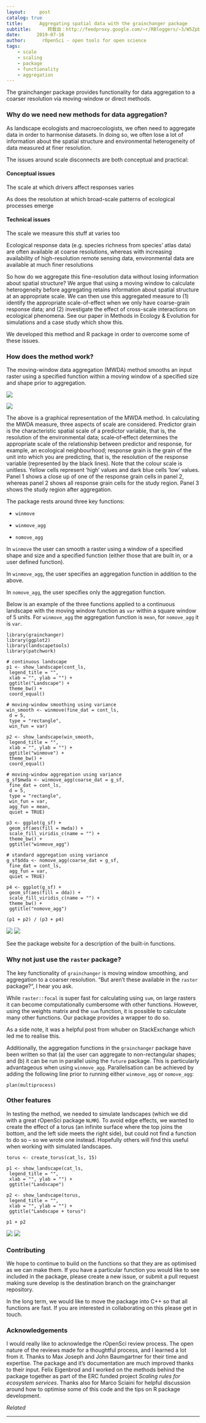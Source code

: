 ```yaml
---
layout:     post
catalog: true
title:      Aggregating spatial data with the grainchanger package
subtitle:      转载自：http://feedproxy.google.com/~r/RBloggers/~3/W5ZpbVqAupc/
date:      2019-07-16
author:      rOpenSci - open tools for open science
tags:
    - scale
    - scaling
    - package
    - functionality
    - aggregation
---
```






The grainchanger package provides functionality for data aggregation to a coarser resolution via moving-window or direct methods.

### Why do we need new methods for data aggregation?

As landscape ecologists and macroecologists, we often need to aggregate data in order to harmonise datasets. In doing so, we often lose a lot of information about the spatial structure and environmental heterogeneity of data measured at finer resolution.

The issues around scale disconnects are both conceptual and practical:

#### Conceptual issues


The scale at which drivers affect responses varies


As does the resolution at which broad-scale patterns of ecological processes emerge


#### Technical issues


The scale we measure this stuff at varies too


Ecological response data (e.g. species richness from species’ atlas data) are often available at coarse resolutions, whereas with increasing availability of high-resolution remote sensing data, environmental data are available at much finer resolutions


So how do we aggregate this fine-resolution data without losing information about spatial structure? We argue that using a moving window to calculate heterogeneity before aggregating retains information about spatial structure at an appropriate scale. We can then use this aggregated measure to (1) identify the appropriate scale-of-effect when we only have coarse-grain response data; and (2) investigate the effect of cross-scale interactions on ecological phenomena. See our paper in Methods in Ecology & Evolution for simulations and a case study which show this.

We developed this method and R package in order to overcome some of these issues.

### How does the method work?

The moving-window data aggregation (MWDA) method smooths an input raster using a specified function within a moving window of a specified size and shape prior to aggregation.

 
![](https://i2.wp.com/ropensci.org/img/blog-images/2019-07-16-grainchanger/schematic.jpg?w=450&is-pending-load=1#038;ssl=1)

![](https://i2.wp.com/ropensci.org/img/blog-images/2019-07-16-grainchanger/schematic.jpg?w=450&ssl=1)




The above is a graphical representation of the MWDA method. In calculating the MWDA measure, three aspects of scale are considered. Predictor grain is the characteristic spatial scale of a predictor variable, that is, the resolution of the environmental data; scale‐of‐effect determines the appropriate scale of the relationship between predictor and response, for example, an ecological neighbourhood; response grain is the grain of the unit into which you are predicting, that is, the resolution of the response variable (represented by the black lines). Note that the colour scale is unitless. Yellow cells represent ‘high’ values and dark blue cells ‘low’ values. Panel 1 shows a close up of one of the response grain cells in panel 2, whereas panel 2 shows all response grain cells for the study region. Panel 3 shows the study region after aggregation.

The package rests around three key functions:

- `winmove`

- `winmove_agg`

- `nomove_agg`


In `winmove` the user can smooth a raster using a window of a specified shape and size and a specified function (either those that are built in, or a user defined function).

In `winmove_agg`, the user specifies an aggregation function in addition to the above.

In `nomove_agg`, the user specifies only the aggregation function.

Below is an example of the three functions applied to a continuous landscape with the moving window function as `var` within a square window of 5 units. For `winmove_agg` the aggregation function is `mean`, for `nomove_agg` it is `var`.

```
library(grainchanger)
library(ggplot2)
library(landscapetools)
library(patchwork)

# continuous landscape
p1 <- show_landscape(cont_ls,
 legend_title = "",
 xlab = "", ylab = "") + 
 ggtitle("Landscape") + 
 theme_bw() + 
 coord_equal()

# moving-window smoothing using variance
win_smooth <- winmove(fine_dat = cont_ls, 
 d = 5,
 type = "rectangle",
 win_fun = var)

p2 <- show_landscape(win_smooth,
 legend_title = "",
 xlab = "", ylab = "") + 
 ggtitle("winmove") + 
 theme_bw() + 
 coord_equal()

# moving-window aggregation using variance
g_sf$mwda <- winmove_agg(coarse_dat = g_sf,
 fine_dat = cont_ls, 
 d = 5,
 type = "rectangle",
 win_fun = var,
 agg_fun = mean,
 quiet = TRUE)

p3 <- ggplot(g_sf) + 
 geom_sf(aes(fill = mwda)) + 
 scale_fill_viridis_c(name = "") +
 theme_bw() + 
 ggtitle("winmove_agg")

# standard aggregation using variance
g_sf$dda <- nomove_agg(coarse_dat = g_sf,
 fine_dat = cont_ls, 
 agg_fun = var,
 quiet = TRUE)

p4 <- ggplot(g_sf) + 
 geom_sf(aes(fill = dda)) + 
 scale_fill_viridis_c(name = "") +
 theme_bw() + 
 ggtitle("nomove_agg")

(p1 + p2) / (p3 + p4)

```

![](https://i2.wp.com/ropensci.org/blog/2019/07/16/grainchanger/img/blog-images/2019-07-16-grainchanger/example1-1.png?w=456&is-pending-load=1#038;ssl=1)
![](https://i2.wp.com/ropensci.org/blog/2019/07/16/grainchanger/img/blog-images/2019-07-16-grainchanger/example1-1.png?w=456&ssl=1)


See the package website for a description of the built-in functions.

### Why not just use the `raster` package?

The key functionality of `grainchanger` is moving window smoothing, and aggregation to a coarser resolution. “But aren’t these available in the `raster` package?“, I hear you ask.

While `raster::focal` is super fast for calculating using `sum`, on large rasters it can become computationally cumbersome with other functions. However, using the weights matrix and the `sum` function, it is possible to calculate many other functions. Our package provides a wrapper to do so.

As a side note, it was a helpful post from whuber on StackExchange which led me to realise this.

Additionally, the aggregation functions in the `grainchanger` package have been written so that (a) the user can aggregate to non-rectangular shapes; and (b) it can be run in parallel using the `future` package. This is particularly advantageous when using `winmove_agg`. Parallelisation can be achieved by adding the following line prior to running either `winmove_agg` or `nomove_agg`:

```
plan(multiprocess)

```

### Other features

In testing the method, we needed to simulate landscapes (which we did with a great rOpenSci package `NLMR`). To avoid edge effects, we wanted to create the effect of a torus (an infinite surface where the top joins the bottom, and the left side meets the right side), but could not find a function to do so – so we wrote one instead. Hopefully others will find this useful when working with simulated landscapes.

```
torus <- create_torus(cat_ls, 15)

p1 <- show_landscape(cat_ls,
 legend_title = "",
 xlab = "", ylab = "") + 
 ggtitle("Landscape")

p2 <- show_landscape(torus,
 legend_title = "",
 xlab = "", ylab = "") + 
 ggtitle("Landscape + torus")

p1 + p2

```

![](https://i0.wp.com/ropensci.org/blog/2019/07/16/grainchanger/img/blog-images/2019-07-16-grainchanger/example2-1.png?w=456&is-pending-load=1#038;ssl=1)
![](https://i0.wp.com/ropensci.org/blog/2019/07/16/grainchanger/img/blog-images/2019-07-16-grainchanger/example2-1.png?w=456&ssl=1)


### Contributing

We hope to continue to build on the functions so that they are as optimised as we can make them. If you have a particular function you would like to see included in the package, please create a new issue, or submit a pull request making sure develop is the destination branch on the grainchanger repository.

In the long term, we would like to move the package into C++ so that all functions are fast. If you are interested in collaborating on this please get in touch.

### Acknowledgements

I would really like to acknowledge the rOpenSci review process. The open nature of the reviews made for a thoughtful process, and I learned a lot from it. Thanks to Max Joseph and John Baumgartner for their time and expertise. The package and it’s documentation are much improved thanks to their input. Felix Eigenbrod and I worked on the methods behind the package together as part of the ERC funded project *Scaling rules for ecosystem services*. Thanks also for Marco Sciaini for helpful discussion around how to optimise some of this code and the tips on R package development.


*Related*







---
